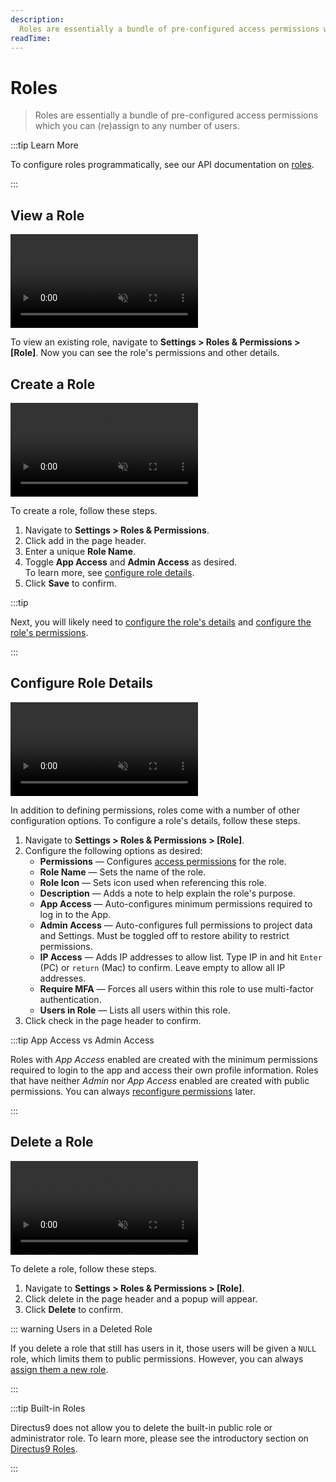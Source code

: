 ```yaml
---
description:
  Roles are essentially a bundle of pre-configured access permissions which you can (re)assign to any number of users.
readTime:
---
```


# Roles

> Roles are essentially a bundle of pre-configured access permissions which you can (re)assign to any number of users.

:::tip Learn More

To configure roles programmatically, see our API documentation on [roles](/reference/system/roles.md).

:::

## View a Role

<video title="Create a Role" autoplay playsinline muted loop controls>
	<source src="https://cdn.directus9.io/docs/v9/configuration/users-roles-permissions/roles-20220909/view-a-role-20220908A.mp4" type="video/mp4" />
</video>

To view an existing role, navigate to **Settings > Roles & Permissions > [Role]**. Now you can see the role's
permissions and other details.

## Create a Role

<video title="Create a Role" autoplay playsinline muted loop controls>
	<source src="https://cdn.directus9.io/docs/v9/configuration/users-roles-permissions/roles-20220909/create-a-role-20220908A.mp4" type="video/mp4" />
</video>

To create a role, follow these steps.

1. Navigate to **Settings > Roles & Permissions**.
2. Click <span mi btn>add</span> in the page header.
3. Enter a unique **Role Name**.
4. Toggle **App Access** and **Admin Access** as desired.\
   To learn more, see [configure role details](#configure-role-details).
5. Click **Save** to confirm.

:::tip

Next, you will likely need to [configure the role's details](#configure-role-details) and
[configure the role's permissions](#configure-role-permissions).

:::

## Configure Role Details

<video title="Configure Role Details" autoplay playsinline muted loop controls>
	<source src="https://cdn.directus9.io/docs/v9/configuration/users-roles-permissions/roles-20220909/configure-role-details-20220907A.mp4" type="video/mp4" />
</video>

In addition to defining permissions, roles come with a number of other configuration options. To configure a role's
details, follow these steps.

1. Navigate to **Settings > Roles & Permissions > [Role]**.
2. Configure the following options as desired:
   - **Permissions** — Configures [access permissions](#configure-permissions) for the role.
   - **Role Name** — Sets the name of the role.
   - **Role Icon** — Sets icon used when referencing this role.
   - **Description** — Adds a note to help explain the role's purpose.
   - **App Access** — Auto-configures minimum permissions required to log in to the App.
   - **Admin Access** — Auto-configures full permissions to project data and Settings. Must be toggled off to restore
     ability to restrict permissions.
   - **IP Access** — Adds IP addresses to allow list. Type IP in and hit `Enter` (PC) or `return` (Mac) to confirm.
     Leave empty to allow all IP addresses.
   - **Require MFA** — Forces all users within this role to use multi-factor authentication.
   - **Users in Role** — Lists all users within this role.
3. Click <span mi btn>check</span> in the page header to confirm.

:::tip App Access vs Admin Access

Roles with _App Access_ enabled are created with the minimum permissions required to login to the app and access their
own profile information. Roles that have neither _Admin_ nor _App Access_ enabled are created with public permissions.
You can always [reconfigure permissions](/configuration/users-roles-permissions/permissions.md#configure-permissions)
later.

:::

## Delete a Role

<video title="Create a Role" autoplay playsinline muted loop controls>
	<source src="https://cdn.directus9.io/docs/v9/configuration/users-roles-permissions/roles-20220909/delete-a-role-20220907A.mp4" type="video/mp4" />
</video>

To delete a role, follow these steps.

1. Navigate to **Settings > Roles & Permissions > [Role]**.
2. Click <span mi btn dngr>delete</span> in the page header and a popup will appear.
3. Click **Delete** to confirm.

::: warning Users in a Deleted Role

If you delete a role that still has users in it, those users will be given a `NULL` role, which limits them to public
permissions. However, you can always
[assign them a new role](/configuration/users-roles-permissions/users.md#assign-role-to-existing-user).

:::

:::tip Built-in Roles

Directus9 does not allow you to delete the built-in public role or administrator role. To learn more, please see the
introductory section on [Directus9 Roles](/configuration/users-roles-permissions.html#directus9-roles).

:::
